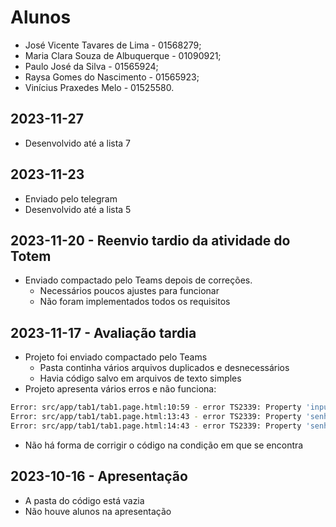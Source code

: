 # Alunos

* José Vicente Tavares de Lima - 01568279;
* Maria Clara Souza de Albuquerque - 01090921;
* Paulo José da Silva - 01565924;
* Raysa Gomes do Nascimento - 01565923;
* Vinícius Praxedes Melo - 01525580.

## 2023-11-27

* Desenvolvido até a lista 7

## 2023-11-23

* Enviado pelo telegram
* Desenvolvido até a lista 5

## 2023-11-20 - Reenvio tardio da atividade do Totem

* Enviado compactado pelo Teams depois de correções.
  * Necessários poucos ajustes para funcionar
  * Não foram implementados todos os requisitos

## 2023-11-17 - Avaliação tardia

* Projeto foi enviado compactado pelo Teams
  * Pasta continha vários arquivos duplicados e desnecessários
  * Havia código salvo em arquivos de texto simples
* Projeto apresenta vários erros e não funciona:

```bash
Error: src/app/tab1/tab1.page.html:10:59 - error TS2339: Property 'inputNovaSenha' does not exist on type 'Tab1Page'.
Error: src/app/tab1/tab1.page.html:13:43 - error TS2339: Property 'senhasService' does not exist on type 'Tab1Page'.
Error: src/app/tab1/tab1.page.html:14:43 - error TS2339: Property 'senhasService' does not exist on type 'Tab1Page'.
```

* Não há forma de corrigir o código na condição em que se encontra

## 2023-10-16 - Apresentação

* A pasta do código está vazia
* Não houve alunos na apresentação
